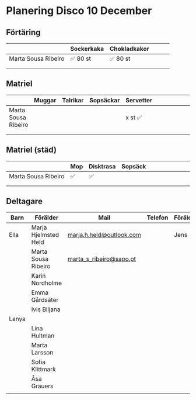 # Planering Disco 10 December

## Förtäring

|   |  Sockerkaka | Chokladkakor  |   |   |  |
|---|---|---|---|---|---|
| Marta Sousa Ribeiro  | ✅ 80 st | ✅ 80 st |   |   |   |
|   |   |   |   |   |   |
|   |   |   |   |   |   |

## Matriel
|   | Muggar | Talrikar  | Sopsäckar  | Servetter  |   |   |   |   |   |   |
|---|---|---|---|---|---|---|---|---|---|---|
| Marta Sousa Ribeiro |   |   |   | x st ✅  |   |   |   |   |   |   |
|   |   |   |   |   |   |   |   |   |   |   |
|   |   |   |   |   |   |   |   |   |   |   |

## Matriel (städ)
|   | Mop | Disktrasa  | Sopsäck  |   |   |   |   |   |   |   |
|---|---|---|---|---|---|---|---|---|---|---|
| Marta Sousa Ribeiro | ✅  |✅  |   |  |   |   |   |   |   |   |
|   |   |   |   |   |   |   |   |   |   |   |
|   |   |   |   |   |   |   |   |   |   |   |

## Deltagare
|  Barn | Förälder | Mail  | Telefon  | Förälder  | Mail | Telefon   |
|---|---|---|---|---|---|---|
| Ella | Marja Hjelmsted Held  | marja.h.held@outlook.com  | | Jens  | jens.held@gmail.com  | 070-557 05 32   |    
|   | Marta Sousa Ribeiro  | marta_s_ribeiro@sapo.pt  |   |   |    |    |
|   | Karin Nordholme  |   |   |   |    |    |
|   | Emma Gårdsäter  |   |   |   |    |    |
|   | Ivis Biljana  |   |   |   |    |    |
| Lanya  |   |   |   |   |    |    |    |    |
|   | Lina Hultman   |   |   |   |    |    |
|   | Marta Larsson  |   |   |   |    |    |
|   | Sofia Klittmark   |   |   |   |    |    |
|   | Åsa Grauers  |   |   |   |    |    |
|   |   |   |   |   |    |    |
